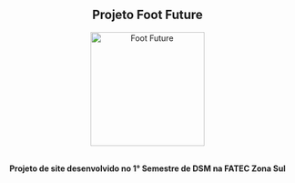 <h2 align="center"> Projeto Foot Future </h2>
<div align="center">
  <a href="https://ibb.co/Wc2NStC"><img src="https://i.ibb.co/wKzZDst/Frame-0-5.png" height="200" weight="250" alt="Foot Future" border="0"></a>
</div>
<br>
<p align="center"><strong> Projeto de site desenvolvido no 1° Semestre de DSM na FATEC Zona Sul </strong></p>
